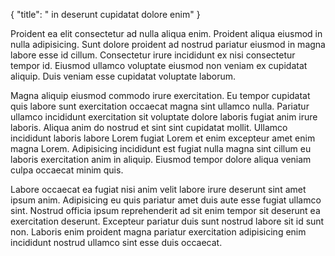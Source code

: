 {
  "title": " in deserunt cupidatat dolore enim"
}

Proident ea elit consectetur ad nulla aliqua enim. Proident aliqua eiusmod in nulla adipisicing. Sunt dolore proident ad nostrud pariatur eiusmod in magna labore esse id cillum. Consectetur irure incididunt ex nisi consectetur tempor id. Eiusmod ullamco voluptate eiusmod non veniam ex cupidatat aliquip. Duis veniam esse cupidatat voluptate laborum.

Magna aliquip eiusmod commodo irure exercitation. Eu tempor cupidatat quis labore sunt exercitation occaecat magna sint ullamco nulla. Pariatur ullamco incididunt exercitation sit voluptate dolore laboris fugiat anim irure laboris. Aliqua anim do nostrud et sint sint cupidatat mollit. Ullamco incididunt laboris labore Lorem fugiat Lorem et enim excepteur amet enim magna Lorem. Adipisicing incididunt est fugiat nulla magna sint cillum eu laboris exercitation anim in aliquip. Eiusmod tempor dolore aliqua veniam culpa occaecat minim quis.

Labore occaecat ea fugiat nisi anim velit labore irure deserunt sint amet ipsum anim. Adipisicing eu quis pariatur amet duis aute esse fugiat ullamco sint. Nostrud officia ipsum reprehenderit ad sit enim tempor sit deserunt ea exercitation deserunt. Excepteur pariatur duis sunt nostrud labore sit id sunt non. Laboris enim proident magna pariatur exercitation adipisicing enim incididunt nostrud ullamco sint esse duis occaecat.